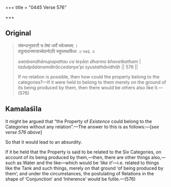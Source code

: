+++
title = "0445 Verse 576"

+++
## Original 
>
> संबन्धानुपपत्तौ च तेषां धर्मो भवेत्कथम् ।  
> तदुत्पादनमात्राच्चेदन्येऽपि स्युस्तथाविधाः ॥ ५७६ ॥ 
>
> *saṃbandhānupapattau ca teṣāṃ dharmo bhavetkatham* \|  
> *tadutpādanamātrāccedanye'pi syustathāvidhāḥ* \|\| 576 \|\| 
>
> If no relation is possible, then how could the property belong to the categories?—If it were held to belong to them merely on the ground of its being produced by them, then there would be others also like it.—(576)



## Kamalaśīla

It might be argued that “the Property of *Existence* could belong to the Categories without any relation”.—The answer to this is as follows:—[*see verse 576 above*]

So that it would lead to an absurdity.

If it be held that the Property is said to be related to the Six Categories, on account of its being produced by them,—then, there are other things also,—such as Water and the like—which would be ‘*like it*’—i.e. related to things like the Tank and such things, merely on that ground ‘of being produced by them’; and under the circumstances, the postulating of Relations in the shape of ‘Conjunction’ and ‘Inherence’ would be futile.—(576)


